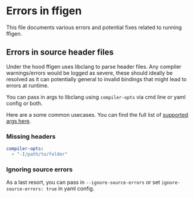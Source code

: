 # Errors in ffigen

This file documents various errors and potential fixes related to running ffigen.

## Errors in source header files

Under the hood ffigen uses libclang to parse header files. Any compiler warnings/errors would be logged as severe, these should ideally be resolved as it can potentially general to invalid bindings that might lead to errors at runtime.

You can pass in args to libclang using  `compiler-opts` via cmd line or yaml config or both.

Here are a some common usecases. You can find the full list of [supported args here](https://clang.llvm.org/docs/ClangCommandLineReference.html#id5).

### Missing headers

```yaml
compiler-opts:
  - "-I/path/to/folder"
```

### Ignoring source errors

As a last resort, you can pass in `--ignore-source-errors` or set `ignore-source-errors: true` in yaml config.
